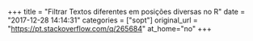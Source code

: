 +++
title = "Filtrar Textos diferentes em posições diversas no R"
date = "2017-12-28 14:14:31"
categories = ["sopt"]
original_url = "https://pt.stackoverflow.com/q/265684"
at_home="no"
+++

